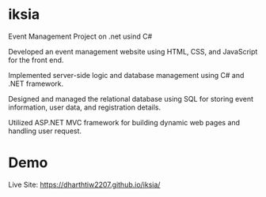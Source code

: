# iksia
Event Management Project on .net usind C#

Developed an event management website using
HTML, CSS, and JavaScript for the front end.<br>

Implemented server-side logic and database
management using C# and .NET framework.<br>

Designed and managed the relational database
using SQL for storing event information, user
data, and registration details.<br>

Utilized ASP.NET MVC framework for building
dynamic web pages and handling user request.

# Demo
Live Site: https://dharthtiw2207.github.io/iksia/

